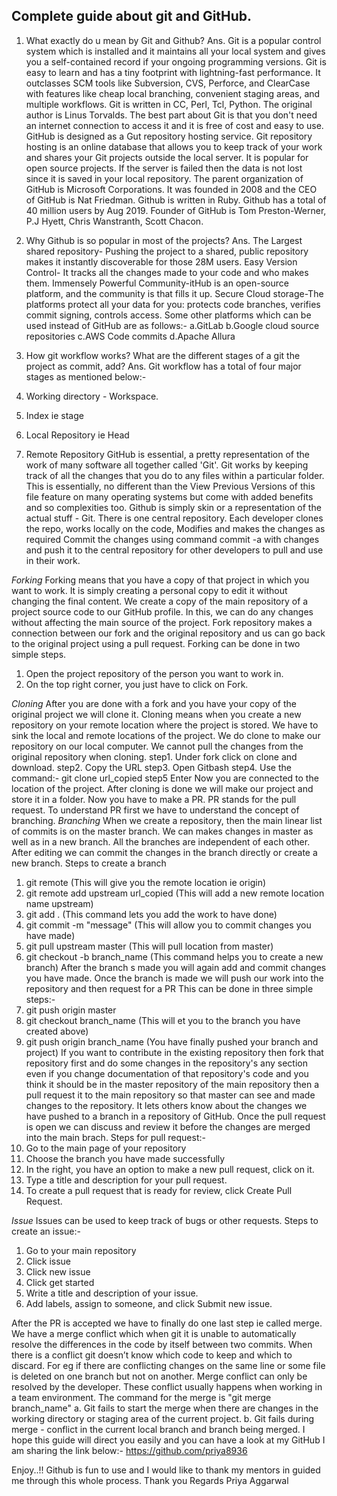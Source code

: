 Complete guide about git and GitHub.
------------------------------------------------------------------------------
1. What exactly do u mean by Git and Github?
Ans. Git is a popular control system which is installed and it maintains all your 
local system and gives you a self-contained record if your ongoing programming 
versions. Git is easy to learn and has a tiny footprint with lightning-fast 
performance. It outclasses SCM tools like Subversion, CVS, Perforce, and ClearCase 
with features like cheap local branching, convenient staging areas, and 
multiple workflows. Git is written in CC, Perl, Tcl, Python. The original author is
Linus Torvalds. The best part about Git is that you don't need an internet connection to 
access it and it is free of cost and easy to use. 
GitHub is designed as a Gut repository hosting service. Git repository hosting is 
an online database that allows you to keep track of your work and shares your 
Git projects outside the local server. It is popular for open source projects. 
If the server is failed then the data is not lost since it is saved in your 
local repository. The parent organization of GitHub is Microsoft Corporations.
It was founded in 2008 and the CEO of GitHub is Nat Friedman. Github is written 
in Ruby. Github has a total of 40 million users by Aug 2019. Founder of GitHub is
Tom Preston-Werner, P.J Hyett, Chris Wanstranth, Scott Chacon.

2. Why Github is so popular in most of the projects? 
Ans. 
The Largest shared repository- Pushing the project to a shared, public repository
 makes it instantly discoverable for those 28M users.
Easy Version Control- It tracks all the changes made to your code and who makes them.
Immensely Powerful Community-itHub is an open-source platform, and the community is
that fills it up.
Secure Cloud storage-The platforms protect all your data for you: protects code branches, 
verifies commit signing, controls access. 
Some other platforms which can be used instead of GitHub are as follows:-
a.GitLab
b.Google cloud source repositories 
c.AWS Code commits 
d.Apache Allura 

3. How git workflow works? What are the different stages of a git 
the project as commit, add?
Ans. Git workflow has a total of four major stages as mentioned below:-
1. Working directory - Workspace.
2. Index ie stage
3. Local Repository ie Head
4. Remote Repository
GitHub is essential, a pretty representation of the work of many 
software all together called 'Git'. Git works by keeping track of all the changes that 
you do to any files within a particular folder. This is essentially, no 
different than the View Previous Versions of this file feature on many 
operating systems but come with added benefits and so complexities too. 
Github is simply skin or a representation of the actual stuff - Git.
There is one central repository. 
Each developer clones the repo,
works locally on the code,
Modifies and makes the changes as required
Commit the changes using command commit -a with changes
and push it to the central repository 
for other developers to pull and use in their work.

*Forking*
Forking means that you have a copy of that project in which you want to work. It is 
simply creating a personal copy to edit it without changing the final content. We create
a copy of the main repository of a project source code to our GitHub profile. 
In this, we can do any changes without affecting the main source of the project. 
Fork repository makes a connection between our fork and the original repository and us
can go back to the original project using a pull request. 
Forking can be done in two simple steps.
1. Open the project repository of the person you want to work in.
2. On the top right corner, you just have to click on Fork.

*Cloning*
After you are done with a fork and you have your copy of the original project we will clone it.
Cloning means when you create a new repository on your remote location where the project is stored.
We have to sink the local and remote locations of the project.
We do clone to make our repository on our local computer. 
We cannot pull the changes from the original repository when cloning. 
step1. Under fork click on clone and download.
step2. Copy the URL
step3. Open Gitbash
step4. Use the command:-
git clone url_copied 
step5 Enter
Now you are connected to the location of the project.
After cloning is done we will make our project and store it in a folder.
Now you have to make a PR. PR stands for the pull request. To understand PR first we have to
understand the concept of branching.
*Branching*
When we create a repository, then the main linear list of 
commits is on the master branch. We can makes changes in master as well 
as in a new branch. All the branches are independent of each other. 
After editing we can commit the changes in the branch directly or create 
a new branch. 
Steps to create a branch
1. git remote (This will give you the remote location ie origin)
2. git remote add upstream url_copied (This will add a new remote location name upstream)
3. git add . (This command lets you add the work to have done)
4. git commit -m "message" (This will allow you to commit changes you have made)
5. git pull upstream master (This will pull location from master)
6. git checkout -b branch_name (This command helps you to create a new branch)
After the branch s made you will again add and commit changes you have made.
Once the branch is made we will push our work into the repository and then request for a PR
This can be done in three simple steps:-
1. git push origin master
2. git checkout branch_name (This will et you to the branch you have created above)
3. git push origin branch_name (You have finally pushed your branch and project)
If you want to contribute in the existing repository then fork that repository first and 
do some changes in the repository's any section even if you change documentation of 
that repository's code and you think it should be in the master repository of the main repository 
then a pull request it to the main repository so that master can see and made changes to the 
repository.
It lets others know about the changes we have pushed to a branch in 
a repository of GitHub. Once the pull request is open we can discuss 
and review it before the changes are merged into the main brach. 
Steps for pull request:-
1. Go to the main page of your repository
2. Choose the branch you have made successfully
3. In the right, you have an option to make a new pull request, click on it.
4. Type a title and description for your pull request.
5. To create a pull request that is ready for review, click Create Pull Request.

*Issue*
Issues can be used to keep track of bugs or other requests.
Steps to create an issue:-
1. Go to your main repository
2. Click issue
3. Click new issue 
4. Click get started
5. Write a title and description of your issue.
6. Add labels, assign to someone, and click Submit new issue.

After the PR is accepted we have to finally do one last step ie called merge.
We have a merge conflict which when git it is unable to automatically resolve the differences 
in the code by itself between two commits. When there is a conflict git 
doesn’t know which code to keep and which to discard. For eg if there are 
conflicting changes on the same line or some file is deleted on one branch 
but not on another. Merge conflict can only be resolved by the developer. 
These conflict usually happens when working in a team environment. 
The command for the merge is 
"git merge branch_name"
a. Git fails to start the merge when there are changes in the working directory 
or staging area of the current project.
b. Git fails during merge - conflict in the current local branch and branch being
merged. 
I hope this guide will direct you easily and you can have a look at my GitHub
I am sharing the link below:-
https://github.com/priya8936

Enjoy..!! 
Github is fun to use and I would like to thank my mentors in guided me 
through this whole process.
Thank you
Regards
Priya Aggarwal


